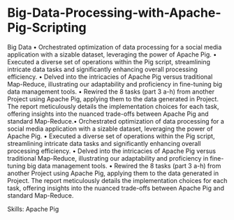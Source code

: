 # Big-Data-Processing-with-Apache-Pig-Scripting
Big Data 
• Orchestrated optimization of data processing for a social media application with a sizable dataset, leveraging the power of Apache Pig.
• Executed a diverse set of operations within the Pig script, streamlining intricate data tasks and significantly enhancing overall processing efficiency.
• Delved into the intricacies of Apache Pig versus traditional Map-Reduce, illustrating our adaptability and proficiency in fine-tuning big data management tools.
• Rewired the 8 tasks (part 3 a-h) from another Project using Apache Pig, applying them to the data generated in Project. The report meticulously details the implementation choices for each task, offering insights into the nuanced trade-offs between Apache Pig and standard Map-Reduce.• Orchestrated optimization of data processing for a social media application with a sizable dataset, leveraging the power of Apache Pig. • Executed a diverse set of operations within the Pig script, streamlining intricate data tasks and significantly enhancing overall processing efficiency. 
• Delved into the intricacies of Apache Pig versus traditional Map-Reduce, illustrating our adaptability and proficiency in fine-tuning big data management tools.
• Rewired the 8 tasks (part 3 a-h) from another Project using Apache Pig, applying them to the data generated in Project. The report meticulously details the implementation choices for each task, offering insights into the nuanced trade-offs between Apache Pig and standard Map-Reduce.

Skills: Apache Pig
